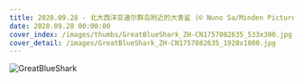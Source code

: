 ```yaml
---
title: 2020.09.28 - 北大西洋亚速尔群岛附近的大青鲨 (© Nuno Sa/Minden Pictures)
date: 2020.09.28 00:00:00
cover_index: /images/thumbs/GreatBlueShark_ZH-CN1757082635_533x300.jpg
cover_detail: /images/GreatBlueShark_ZH-CN1757082635_1920x1080.jpg
---
```


![GreatBlueShark](/images/GreatBlueShark_ZH-CN1757082635_1920x1080.jpg)
